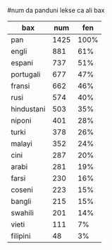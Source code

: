 #num da panduni lekse ca ali bax

| bax | num | fen |
|-----|-----|-----|
| pan | 1425 | 100% |
| engli | 881 | 61% |
| espani | 737 | 51% |
| portugali | 677 | 47% |
| fransi | 662 | 46% |
| rusi | 574 | 40% |
| hindustani | 503 | 35% |
| niponi | 401 | 28% |
| turki | 378 | 26% |
| malayi | 352 | 24% |
| cini | 287 | 20% |
| arabi | 281 | 19% |
| farsi | 230 | 16% |
| coseni | 223 | 15% |
| bangli | 215 | 15% |
| swahili | 201 | 14% |
| vieti | 111 | 7% |
| filipini | 48 | 3% |
